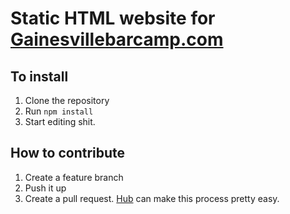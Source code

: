 # Static HTML website for [Gainesvillebarcamp.com](http://www.gainesvillebarcamp.com)
## To install
1. Clone the repository
2. Run `npm install`
3. Start editing shit.

## How to contribute
1. Create a feature branch
2. Push it up
3. Create a pull request. [Hub](https://hub.github.com/) can make this process pretty easy.